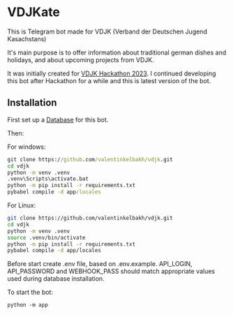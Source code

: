 # VDJKate

This is Telegram bot made for VDJK (Verband der Deutschen Jugend Kasachstans)

It's main purpose is to offer information about traditional german dishes and holidays, and about upcoming projects from VDJK.

It was initially created for [VDJK Hackathon 2023](https://vdjk.kz/hackaton2023).
I continued developing this bot after Hackathon for a while and this is latest version of the bot.



## Installation

First set up a [Database](https://github.com/valentinkelbakh/vdjk_db) for this bot.

Then:

For windows:
```bat
git clone https://github.com/valentinkelbakh/vdjk.git
cd vdjk
python -m venv .venv
.venv\Scripts\activate.bat
python -m pip install -r requirements.txt
pybabel compile -d app/locales
```

For Linux:
```bash
git clone https://github.com/valentinkelbakh/vdjk.git
cd vdjk
python -m venv .venv
source .venv/bin/activate
python -m pip install -r requirements.txt
pybabel compile -d app/locales
```

Before start create .env file, based on .env.example.
API_LOGIN, API_PASSWORD and WEBHOOK_PASS should match appropriate values used during database installation.

To start the bot:
```
python -m app
```
